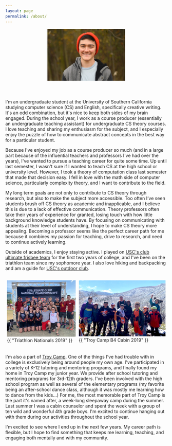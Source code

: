 ```yaml
---
layout: page
permalink: /about/
---
```


<style>
    .img-single{
        display:flex;
        width:50%;
        margin:auto;
        padding-bottom:20px;
    }
    .img-group{
        display:flex;
        width:100%;
        margin:auto;
        padding-top:15px;
    }

    .flex-container{
        display:flex;
    }

    .flex-aspect .img-container1{
        flex:1.185;
    }

    .flex-aspect .img-container2{
        flex:1.5;
    }

    .padding {
        padding: 0px 5px 20px 5px;
    }

</style>

<div class = "img-single flex-container flex-aspect">
    <div class = "img-container2 padding">
        <img src="/resources/personal_photo_michigan.jpg" alt="East Lansing, MI" class = "baseimg"/>
    </div>
</div>

I'm an undergraduate student at the University of Southern California studying computer science (CS) and English, specifically creative writing. It's an odd combination, but it's nice to keep both sides of my brain engaged. During the school year, I work as a course producer (essentially an undergraduate teaching assistant) for undergraduate CS theory courses. I love teaching and sharing my enthusiasm for the subject, and I especially enjoy the puzzle of how to communicate abstract concepts in the best way for a particular student.

Because I've enjoyed my job as a course producer so much (and in a large part because of the influential teachers and professors I've had over the years), I've wanted to pursue a teaching career for quite some time. Up until last semester, I wasn't sure if I wanted to teach CS at the high school or university level. However, I took a theory of computation class last semester that made that decision easy. I fell in love with the math side of computer science, particularly complexity theory, and I want to contribute to the field.

My long term goals are not only to contribute to CS theory through research, but also to make the subject more accessible. Too often I’ve seen students brush off CS theory as academic and inapplicable, and I believe this is due to a lack of effective communication. Theory professors often take their years of experience for granted, losing touch with how little background knowledge students have. By focusing on communicating with students at their level of understanding, I hope to make CS theory more appealing. Becoming a professor seems like the perfect career path for me because it combines my passion for teaching, drive to research, and need to continue actively learning.

Outside of academics, I enjoy staying active. I played on <a href="http://www.uscwomensultimate.com/">USC's club ultimate frisbee team</a> for the first two years of college, and I've been on the triathlon team since my sophomore year. I also love hiking and backpacking and am a guide for <a href="http://scoutfitters.org/">USC's outdoor club</a>.

<div class="img-group flex-container flex-aspect">

  <div class = "img-container1 padding">
    <img src="/resources/personal_photo_triathlon.jpg" alt="Triathlon Nationals 2019" class = "baseimg"/>
    <figcaption class="caption">{{ "Triathlon Nationals 2019" }}</figcaption>
  </div>

  <div class = "img-container2 padding">
  <img src="/resources/personal_photo_troy_camp.jpg" alt="Troy Camp B4 2019" class = "baseimg"/>
  <figcaption class="caption">{{ "Troy Camp B4 Cabin 2019" }}</figcaption>
  </div>

</div>


I'm also a part of <a href="https://www.troycamp.org/">Troy Camp</a>. One of the things I've had trouble with in college is exclusively being around people my own age. I've participated in a variety of K-12 tutoring and mentoring programs, and finally found my home in Troy Camp my junior year. We provide after school tutoring and mentoring programs for 3rd-12th graders. I've been involved with the high school program as well as several of the elementary programs (my favorite being an after-school dance class, although it was mostly me learning how to dance from the kids...) For me, the most memorable part of Troy Camp is the part it's named after, a week-long sleepaway camp during the summer. Last summer I was a cabin counselor and spent the week with a group of ten wild and wonderful 4th grade boys. I'm excited to continue hanging out with them during our activities throughout the school year.

I'm excited to see where I end up in the next few years. My career path is flexible, but I hope to find something that keeps me learning, teaching, and engaging both mentally and with my community.

